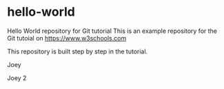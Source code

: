 # hello-world
Hello World repository for Git tutorial
This is an example repository for the Git tutoial on https://www.w3schools.com

This repository is built step by step in the tutorial.

Joey

Joey 2
